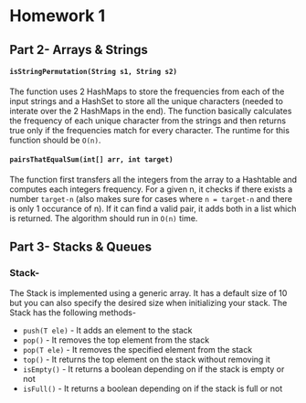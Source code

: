 # Homework 1

## Part 2- Arrays & Strings
#### `isStringPermutation(String s1, String s2)`
The function uses 2 HashMaps to store the frequencies from each of the input strings and a HashSet to store all the unique characters (needed to interate over the 2 HashMaps in the end). The function basically calculates the frequency of each unique character from the strings and then returns true only if the frequencies match for every character. The runtime for this function should be `O(n)`.

#### `pairsThatEqualSum(int[] arr, int target)`
The function first transfers all the integers from the array to a Hashtable and computes each integers frequency. For a given n, it checks if there exists a number `target-n` (also makes sure for cases where `n = target-n` and there is only 1 occurance of n). If it can find a valid pair, it adds both in a list which is returned. The algorithm should run in `O(n)` time.

## Part 3- Stacks & Queues
### Stack-
The Stack is implemented using a generic array. It has a default size of 10 but you can also specify the desired size when initializing your stack.
The Stack has the following methods-
- `push(T ele)` - It adds an element to the stack
- `pop()`	- It removes the top element from the stack
- `pop(T ele)`	- It removes the specified element from the stack
- `top()`	- It returns the top element on the stack without removing it
- `isEmpty()`	- It returns a boolean depending on if the stack is empty or not
- `isFull()`	- It returns a boolean depending on if the stack is full or not
